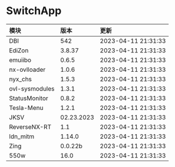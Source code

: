 # SwitchApp

|模块|版本|更新|
|:-|:-|:-|
|DBI|542|2023-04-11 21:31:33|
|EdiZon|3.8.37|2023-04-11 21:31:33|
|emuiibo|0.6.5|2023-04-11 21:31:33|
|nx-ovlloader|1.0.6|2023-04-11 21:31:33|
|nyx_chs|1.5.3|2023-04-11 21:31:33|
|ovl-sysmodules|1.3.1|2023-04-11 21:31:33|
|StatusMonitor|0.8.2|2023-04-11 21:31:33|
|Tesla-Menu|1.2.1|2023-04-11 21:31:33|
|JKSV|02.23.2023|2023-04-11 21:31:33|
|ReverseNX-RT|1.1|2023-04-11 21:31:33|
|ldn_mitm|1.14.0|2023-04-11 21:31:33|
|Zing|0.0.22b|2023-04-11 21:31:33|
|550w|16.0|2023-04-11 21:31:33|
